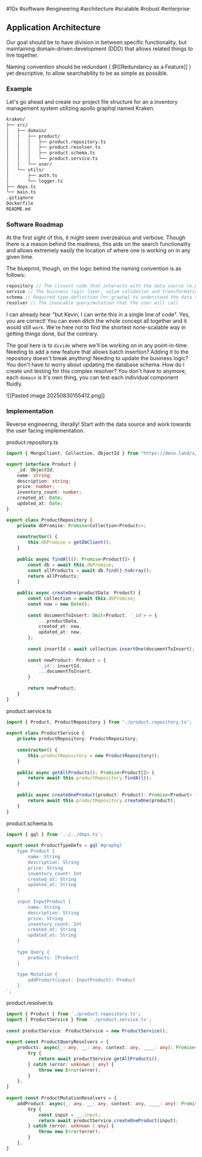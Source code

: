 #10x #software #engineering #architecture #scalable #robust #enterprise

## Application Architecture

Our goal should be to have division in between specific functionality, but maintaining domain-driven development (DDD) that allows related things to live together.

Naming convention should be redundant ( @[[Redundancy as a Feature]] ) yet descriptive, to allow searchability to be as simple as possible.

### Example

Let's go ahead and create our project file structure for an a inventory management system utilizing apollo graphql named Kraken.

```markdown
kraken/
├── src/
│   ├── domain/
│   │   ├── product/
│   │   │   ├── product.repository.ts
│   │   │   ├── product.resolver.ts
│   │   │   ├── product.schema.ts
│   │   │   └── product.service.ts
│   │   └── user/
│   └── utils/
│       ├── auth.ts
│       └── logger.ts
├── deps.ts
└── main.ts
.gitignore
Dockerfile
README.md
```

### Software Roadmap

At the first sight of this, it might seem overzealous and verbose. Though there is a reason behind the madness, this aids on the search functionality and allows extremely easily the location of where one is working on in any given time.

The blueprint, though, on the logic behind the naming convention is as follows:

```typescript
repository // The closest code that interacts with the data source (e.g. databases)
service // The business logic layer, value validation and transformation
schema // Required type-definition for graphql to understand the data structure
resolver // The invocable query/mutation that the user will call
```

I can already hear "but Kevin, I can write this in a single line of code". Yes, you are correct! You can even ditch the whole concept all together and it would still `work`. We're here not to find the shortest none-scalable way in getting things done, but the contrary.

The goal here is to `divide` where we'll be working on in any point-in-time. Needing to add a new feature that allows batch insertion? Adding it to the repository doesn't break anything! Needing to update the business logic? You don't have to worry about updating the database schema. How do I create unit testing for this complex resolver? You don't have to anymore, each `domain` is it's own thing, you can test each individual component fluidly.

![[Pasted image 20250830155412.png]]

### Implementation

Reverse engineering, literally! Start with the data source and work towards the user facing implementation.

product.repository.ts

```typescript
import { MongoClient, Collection, ObjectId } from "https://deno.land/x/mongo@v0.31.2/mod.ts";

export interface Product {
    _id: ObjectId;
    name: string;
    description: string;
    price: number;
    inventory_count: number;
    created_at: Date;
    updated_at: Date;
}

export class ProductRepository {
    private dbPromise: Promise<Collection<Product>>;
  
    constructor() {
        this.dbPromise = getDbClient();
    }
  
    public async findAll(): Promise<Product[]> {
        const db = await this.dbPromise;
        const allProducts = await db.find().toArray();
        return allProducts;
    }
  
    public async createOne(productData: Product) {
        const collection = await this.dbPromise;
        const now = new Date();
  
        const documentToInsert: Omit<Product, '_id'> = {
            ...productData,
            created_at: now,
            updated_at: now,
        };
  
        const insertId = await collection.insertOne(documentToInsert);
  
        const newProduct: Product = {
            '_id': insertId,
            ...documentToInsert,
        }
  
        return newProduct;
    }
}
```

product.service.ts

```typescript
import { Product, ProductRepository } from './product.repository.ts';
  
export class ProductService {
    private productRepository: ProductRepository;
  
    constructor() {
        this.productRepository = new ProductRepository();
    }
  
    public async getAllProducts(): Promise<Product[]> {
        return await this.productRepository.findAll();
    }
  
    public async createOneProduct(product: Product): Promise<Product> {
        return await this.productRepository.createOne(product);
    }
}
```

product.schema.ts

```typescript
import { gql } from '../../deps.ts';
  
export const ProductTypeDefs = gql`#graphql
    type Product {
        name: String
        description: String
        price: String
        inventory_count: Int
        created_at: String
        updated_at: String
    }
  
    input InputProduct {
        name: String
        description: String
        price: String
        inventory_count: Int
        created_at: String
        updated_at: String
    }
  
    type Query {
        products: [Product]
    }
  
    type Mutation {
        addProduct(input: InputProduct): Product
    }
`;
```

product.resolver.ts

```typescript
import { Product } from './product.repository.ts';
import { ProductService } from './product.service.ts';
  
const productService: ProductService = new ProductService();
  
export const ProductQueryResolvers = {
    products: async(_: any, __: any, context: any, ____: any): Promise<Product[]> => {
        try {
            return await productService.getAllProducts();
        } catch (error: unknown | any) {
            throw new Error(error);
        }
    },
}
  
export const ProductMutationResolvers = {
    addProduct: async(_: any, __: any, context: any, ____: any): Promise<Product> => {
        try {
            const input = __.input;
            return await productService.createOneProduct(input);
        } catch (error: unknown | any) {
            throw new Error(error);
        }
    },
}
```